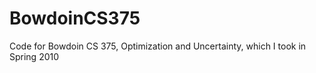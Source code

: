 BowdoinCS375
============

Code for Bowdoin CS 375, Optimization and Uncertainty, which I took in Spring 2010
